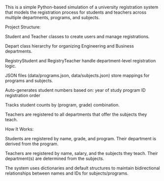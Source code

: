 This is a simple Python-based simulation of a university registration system that models the registration process for students and teachers across multiple departments, programs, and subjects.

Project Structure:

Student and Teacher classes to create users and manage registrations.

Depart class hierarchy for organizing Engineering and Business departments.

RegistryStudent and RegistryTeacher handle department-level registration logic.

JSON files (data/programs.json, data/subjects.json) store mappings for programs and subjects.

Auto-generates student numbers based on: year of study program ID registration order

Tracks student counts by (program, grade) combination.

Teachers are registered to all departments that offer the subjects they teach.

How It Works:

Students are registered by name, grade, and program. Their department is derived from the program.

Teachers are registered by name, salary, and the subjects they teach. Their department(s) are determined from the subjects.

The system uses dictionaries and default structures to maintain bidirectional relationships between names and IDs for subjects/programs.
